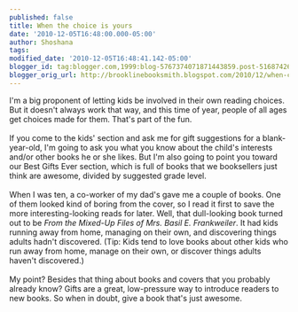 ```yaml
---
published: false
title: When the choice is yours
date: '2010-12-05T16:48:00.000-05:00'
author: Shoshana
tags: 
modified_date: '2010-12-05T16:48:41.142-05:00'
blogger_id: tag:blogger.com,1999:blog-5767374071871443859.post-516874264012042531
blogger_orig_url: http://brooklinebooksmith.blogspot.com/2010/12/when-choice-is-yours.html
---
```


I'm a big proponent of letting kids be involved in their own reading choices. But it doesn't always work that way, and this time of year, people of all ages get choices made for them. That's part of the fun.<br /><br />If you come to the kids' section and ask me for gift suggestions for a blank-year-old, I'm going to ask you what you know about the child's interests and/or other books he or she likes. But I'm also going to point you toward our Best Gifts Ever section, which is full of books that we booksellers just think are awesome, divided by suggested grade level.<br /><br />When I was ten, a co-worker of my dad's gave me a couple of books. One of them looked kind of boring from the cover, so I read it first to save the more interesting-looking reads for later. Well, that dull-looking book turned out to be <i>From the Mixed-Up Files of Mrs. Basil E. Frankweiler</i>. It had kids running away from home, managing on their own, and discovering things adults hadn't discovered. (Tip: Kids tend to love books about other kids who run away from home, manage on their own, or discover things adults haven't discovered.)<br /><br />My point? Besides that thing about books and covers that you probably already know? Gifts are a great, low-pressure way to introduce readers to new books. So when&nbsp;in doubt, give a book that's just awesome.